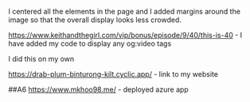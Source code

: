 I centered all the elements in the page and I added margins around the image so that the overall display looks less crowded.

https://www.keithandthegirl.com/vip/bonus/episode/9/40/this-is-40 - I have added my code to display any og:video tags

I did this on my own

https://drab-plum-binturong-kilt.cyclic.app/ - link to my website

##A6
https://www.mkhoo98.me/ - deployed azure app
